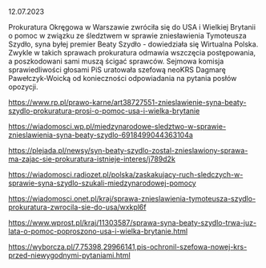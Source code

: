 12.07.2023

Prokuratura Okręgowa w Warszawie zwróciła się do USA i Wielkiej Brytanii o pomoc w związku ze śledztwem w sprawie zniesławienia Tymoteusza Szydło, syna byłej premier Beaty Szydło - dowiedziała się Wirtualna Polska. Zwykle w takich sprawach prokuratura odmawia wszczęcia postępowania, a poszkodowani sami muszą ścigać sprawców. Sejmowa komisja sprawiedliwości głosami PiS uratowała szefową neoKRS Dagmarę Pawełczyk-Woicką od konieczności odpowiadania na pytania posłów opozycji.

https://www.rp.pl/prawo-karne/art38727551-znieslawienie-syna-beaty-szydlo-prokuratura-prosi-o-pomoc-usa-i-wielka-brytanie

https://wiadomosci.wp.pl/miedzynarodowe-sledztwo-w-sprawie-znieslawienia-syna-beaty-szydlo-6918499044363104a

https://plejada.pl/newsy/syn-beaty-szydlo-zostal-znieslawiony-sprawa-ma-zajac-sie-prokuratura-istnieje-interes/j789d2k

https://wiadomosci.radiozet.pl/polska/zaskakujacy-ruch-sledczych-w-sprawie-syna-szydlo-szukali-miedzynarodowej-pomocy

https://wiadomosci.onet.pl/kraj/sprawa-znieslawienia-tymoteusza-szydlo-prokuratura-zwrocila-sie-do-usa/wxkpl6f

https://www.wprost.pl/kraj/11303587/sprawa-syna-beaty-szydlo-trwa-juz-lata-o-pomoc-poproszono-usa-i-wielka-brytanie.html

https://wyborcza.pl/7,75398,29966141,pis-ochronil-szefowa-nowej-krs-przed-niewygodnymi-pytaniami.html